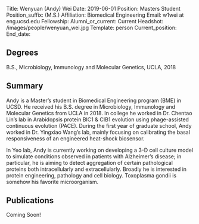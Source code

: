 Title: Wenyuan (Andy) Wei
Date: 2019-06-01
Position: Masters Student
Position_suffix: (M.S.)
Affiliation: Biomedical Engineering
Email: w1wei at eng.ucsd.edu
Fellowship: 
Alumni_or_current: Current
Headshot: /images/people/wenyuan_wei.jpg
Template: person
Current_position: 
End_date:
<!-- Status: draft -->

## Degrees

B.S., Microbiology, Immunology and Molecular Genetics, UCLA, 2018 </br>


## Summary

Andy is a Master’s student in Biomedical Engineering program (BME) in UCSD. He received his B.S. degree in Microbiology, Immunology and Molecular Genetics from UCLA in 2018. In college he worked in Dr. Chentao Lin’s lab in Arabidopsis protein BIC1 & CIB1 evolution using phage-assisted continuous evolution (PACE). During the first year of graduate school, Andy worked in Dr. Yingxiao Wang’s lab, mainly focusing on calibrating the basal responsiveness of an engineered heat-shock biosensor. 

In Yeo lab, Andy is currently working on developing a 3-D cell culture model to simulate conditions observed in patients with Alzheimer’s disease; in particular, he is aiming to detect aggregation of certain pathological proteins both intracellularly and extracellularly. Broadly he is interested in protein engineering, pathology and cell biology. Toxoplasma gondii is somehow his favorite microorganism. 


## Publications
Coming Soon!
